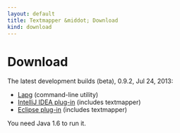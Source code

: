 ```yaml
---
layout: default
title: Textmapper &middot; Download
kind: download
---
```


Download
========

The latest development builds (beta), 0.9.2, Jul 24, 2013:

* [Lapg](http://sourceforge.net/projects/textmapper/files/0.9.2/textmapper-0.9.2.zip/download) (command-line utility)
* [IntelliJ IDEA plug-in](http://sourceforge.net/projects/textmapper/files/0.9.2/tm-idea-0.9.2.zip/download) (includes textmapper)
* [Eclipse plug-in](http://sourceforge.net/projects/textmapper/files/0.9.2/tm-eclipse-repo-0.9.2.zip/download) (includes textmapper)

You need Java 1.6 to run it.

